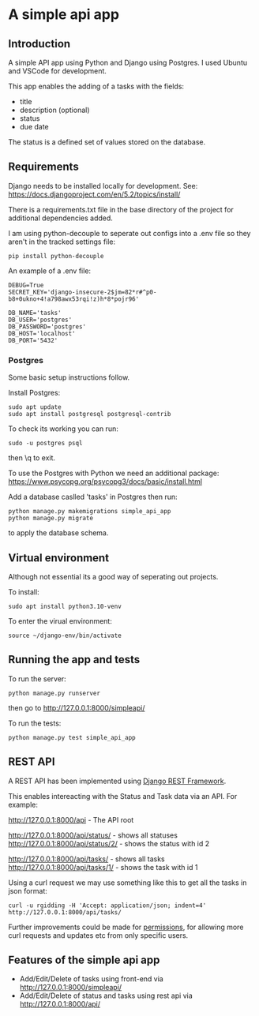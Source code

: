 # A simple api app

## Introduction

A simple API app using Python and Django using Postgres. I used Ubuntu and VSCode for development.

This app enables the adding of a tasks with the fields:

- title
- description (optional)
- status
- due date

The status is a defined set of values stored on the database.

## Requirements

Django needs to be installed locally for development. See:
https://docs.djangoproject.com/en/5.2/topics/install/

There is a requirements.txt file in the base directory of the project for additional dependencies added.

I am using python-decouple to seperate out configs into a .env file so they aren't in the tracked settings file:

```
pip install python-decouple
```

An example of a .env file:

```
DEBUG=True
SECRET_KEY='django-insecure-2$jm=82*r#^p0-b8+0ukno+4!a798awx53rqi!z)h*8*pojr96'

DB_NAME='tasks'
DB_USER='postgres'
DB_PASSWORD='postgres'
DB_HOST='localhost'
DB_PORT='5432'
```

### Postgres

Some basic setup instructions follow.

Install Postgres:

```
sudo apt update
sudo apt install postgresql postgresql-contrib
```

To check its working you can run:

```
sudo -u postgres psql
```

then \q to exit.

To use the Postgres with Python we need an additional package:
https://www.psycopg.org/psycopg3/docs/basic/install.html

Add a database caslled 'tasks' in Postgres then run:

```
python manage.py makemigrations simple_api_app
python manage.py migrate
```

to apply the database schema.

## Virtual environment

Although not essential its a good way of seperating out projects.

To install:

```
sudo apt install python3.10-venv
```

To enter the virual environment:

```
source ~/django-env/bin/activate
```

## Running the app and tests

To run the server:

```
python manage.py runserver
```

then go to http://127.0.0.1:8000/simpleapi/

To run the tests:

```
python manage.py test simple_api_app
```

## REST API

A REST API has been implemented using [Django REST Framework](https://www.django-rest-framework.org/).

This enables intereacting with the Status and Task data via an API. For example:

http://127.0.0.1:8000/api - The API root

http://127.0.0.1:8000/api/status/ - shows all statuses
http://127.0.0.1:8000/api/status/2/ - shows the status with id 2

http://127.0.0.1:8000/api/tasks/ - shows all tasks
http://127.0.0.1:8000/api/tasks/1/ - shows the task with id 1

Using a curl request we may use something like this to get all the tasks in json format:

```
curl -u rgidding -H 'Accept: application/json; indent=4' http://127.0.0.1:8000/api/tasks/
```

Further improvements could be made for [permissions](https://www.django-rest-framework.org/tutorial/4-authentication-and-permissions/), for allowing more curl requests and updates etc from only specific users.

## Features of the simple api app

- Add/Edit/Delete of tasks using front-end via http://127.0.0.1:8000/simpleapi/
- Add/Edit/Delete of status and tasks using rest api via http://127.0.0.1:8000/api/
